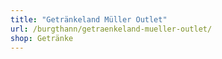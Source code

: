 ```yaml
---
title: "Getränkeland Müller Outlet"
url: /burgthann/getraenkeland-mueller-outlet/
shop: Getränke
---
```

